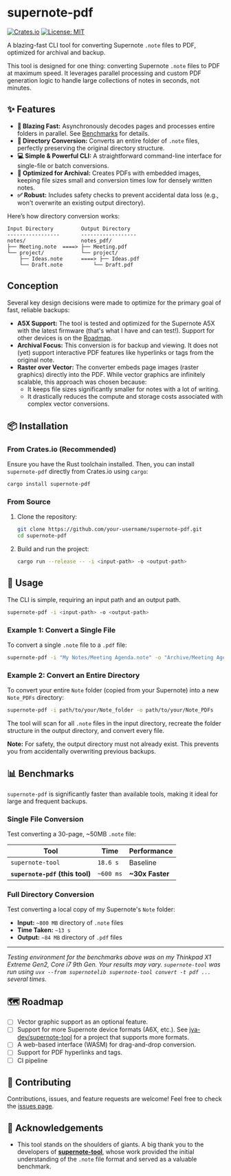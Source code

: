 # supernote-pdf

[![Crates.io](https://img.shields.io/crates/v/supernote_pdf)](https://crates.io/crates/supernote-pdf)
[![License: MIT](https://img.shields.io/badge/License-MIT-yellow.svg)](https://opensource.org/licenses/MIT)

A blazing-fast CLI tool for converting Supernote `.note` files to PDF, optimized for archival and backup.

This tool is designed for one thing: converting Supernote `.note` files to PDF at maximum speed. It leverages parallel processing and custom PDF generation logic to handle large collections of notes in seconds, not minutes.

## ✨ Features

- **🚀 Blazing Fast:** Asynchronously decodes pages and processes entire folders in parallel. See [Benchmarks](#-benchmarks) for details.
- **📂 Directory Conversion:** Converts an entire folder of `.note` files, perfectly preserving the original directory structure.
- **💻 Simple & Powerful CLI:** A straightforward command-line interface for single-file or batch conversions.
- **🔧 Optimized for Archival:** Creates PDFs with embedded images, keeping file sizes small and conversion times low for densely written notes.
- **✅ Robust:** Includes safety checks to prevent accidental data loss (e.g., won't overwrite an existing output directory).

Here’s how directory conversion works:

```
Input Directory         Output Directory
-----------------       ------------------
notes/                  notes_pdf/
├── Meeting.note  ====> ├── Meeting.pdf
└── project/            └── project/
    ├── Ideas.note      ====> ├── Ideas.pdf
    └── Draft.note          └── Draft.pdf
```

## Conception

Several key design decisions were made to optimize for the primary goal of fast, reliable backups:

- **A5X Support:** The tool is tested and optimized for the Supernote A5X with the latest firmware (that's what I have and can test!). Support for other devices is on the [Roadmap](#-roadmap).
- **Archival Focus:** This conversion is for backup and viewing. It does not (yet) support interactive PDF features like hyperlinks or tags from the original note.
- **Raster over Vector:** The converter embeds page images (raster graphics) directly into the PDF. While vector graphics are infinitely scalable, this approach was chosen because:
  - It keeps file sizes significantly smaller for notes with a lot of writing.
  - It drastically reduces the compute and storage costs associated with complex vector conversions.

## 📦 Installation

### From Crates.io (Recommended)

Ensure you have the Rust toolchain installed. Then, you can install `supernote-pdf` directly from Crates.io using `cargo`:

```bash
cargo install supernote-pdf
```

### From Source

1.  Clone the repository:
    ```bash
    git clone https://github.com/your-username/supernote-pdf.git
    cd supernote-pdf
    ```
2.  Build and run the project:
    ```bash
    cargo run --release -- -i <input-path> -o <output-path>
    ```

## 🚀 Usage

The CLI is simple, requiring an input path and an output path.

```bash
supernote-pdf -i <input-path> -o <output-path>
```

### Example 1: Convert a Single File

To convert a single `.note` file to a `.pdf` file:

```bash
supernote-pdf -i "My Notes/Meeting Agenda.note" -o "Archive/Meeting Agenda.pdf"
```

### Example 2: Convert an Entire Directory

To convert your entire `Note` folder (copied from your Supernote) into a new `Note_PDFs` directory:

```bash
supernote-pdf -i path/to/your/Note_folder -o path/to/your/Note_PDFs
```

The tool will scan for all `.note` files in the input directory, recreate the folder structure in the output directory, and convert every file.

**Note:** For safety, the output directory must not already exist. This prevents you from accidentally overwriting previous backups.

## 📊 Benchmarks

`supernote-pdf` is significantly faster than available tools, making it ideal for large and frequent backups.

### Single File Conversion

Test converting a 30-page, ~50MB `.note` file:

| Tool                            | Time      | Performance     |
| ------------------------------- | --------- | --------------- |
| `supernote-tool`                | `18.6 s`  | Baseline        |
| **`supernote-pdf` (this tool)** | `~600 ms` | **~30x Faster** |

### Full Directory Conversion

Test converting a local copy of my Supernote's `Note` folder:

- **Input:** `~800 MB` directory of `.note` files
- **Time Taken:** `~13 s`
- **Output:** `~84 MB` directory of `.pdf` files

---

_Testing environment for the benchmarks above was on my Thinkpad X1 Extreme Gen2, Core i7 9th Gen. Your results may vary._
_`supernote-tool` was run using `uvx --from supernotelib supernote-tool convert -t pdf ...` several times._

## 🗺️ Roadmap

- [ ] Vector graphic support as an optional feature.
- [ ] Support for more Supernote device formats (A6X, etc.). See [jya-dev/supernote-tool](https://github.com/jya-dev/supernote-tool) for a project that supports more formats.
- [ ] A web-based interface (WASM) for drag-and-drop conversion.
- [ ] Support for PDF hyperlinks and tags.
- [ ] CI pipeline

## 🤝 Contributing

Contributions, issues, and feature requests are welcome! Feel free to check the [issues page](https://github.com/RohanGautam/supernote_pdf/issues).

## 🙏 Acknowledgements

- This tool stands on the shoulders of giants. A big thank you to the developers of [**supernote-tool**](https://github.com/jya-dev/supernote-tool/tree/master), whose work provided the initial understanding of the `.note` file format and served as a valuable benchmark.
